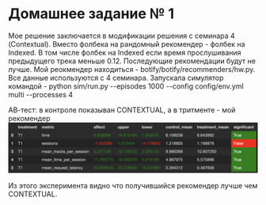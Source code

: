# Домашнее задание № 1

Мое решение заключается в модификации решения с семинара 4 (Contextual).
Вместо фолбека на рандомный рекомендер - фолбек на Indexed. 
В том числе фолбек на Indexed если время прослушивания предыдущего трека меньше 0.12.
Последующие рекомендации будут не лучше.
Мой реокмендер находиться - botify/botify/recommenders/hw.py. 
Все данные используются с 4 семинара.
Запускала симулятор командой - python sim/run.py --episodes 1000 --config config/env.yml multi --processes 4

АВ-тест: в контроле показыван CONTEXTUAL, а в тритменте - мой рекомендер
![hw recommender](hw-imges/ab-result.png)

Из этого эксперимента видно что получившийся рекомендер лучше чем CONTEXTUAL.
